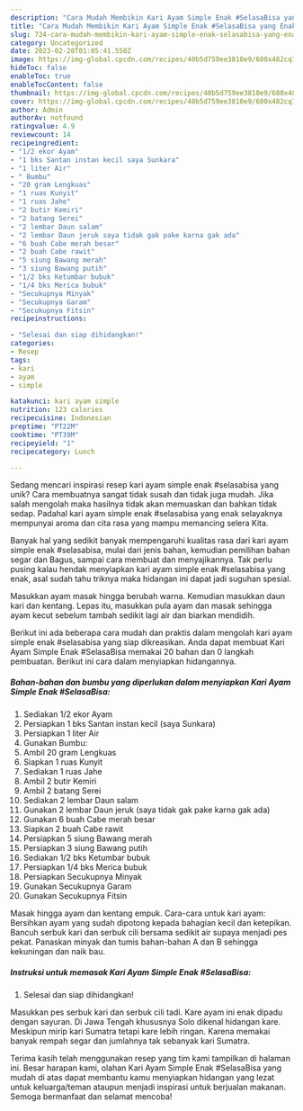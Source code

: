 ```yaml
---
description: "Cara Mudah Membikin Kari Ayam Simple Enak #SelasaBisa yang Enak"
title: "Cara Mudah Membikin Kari Ayam Simple Enak #SelasaBisa yang Enak"
slug: 724-cara-mudah-membikin-kari-ayam-simple-enak-selasabisa-yang-enak
category: Uncategorized
date: 2023-02-28T01:05:41.550Z
image: https://img-global.cpcdn.com/recipes/40b5d759ee3810e9/680x482cq70/kari-ayam-simple-enak-selasabisa-foto-resep-utama.jpg
hideToc: false
enableToc: true
enableTocContent: false
thumbnail: https://img-global.cpcdn.com/recipes/40b5d759ee3810e9/680x482cq70/kari-ayam-simple-enak-selasabisa-foto-resep-utama.jpg
cover: https://img-global.cpcdn.com/recipes/40b5d759ee3810e9/680x482cq70/kari-ayam-simple-enak-selasabisa-foto-resep-utama.jpg
author: Admin
authorAv: notfound
ratingvalue: 4.9
reviewcount: 14
recipeingredient:
- "1/2 ekor Ayam"
- "1 bks Santan instan kecil saya Sunkara"
- "1 liter Air"
- " Bumbu"
- "20 gram Lengkuas"
- "1 ruas Kunyit"
- "1 ruas Jahe"
- "2 butir Kemiri"
- "2 batang Serei"
- "2 lembar Daun salam"
- "2 lembar Daun jeruk saya tidak gak pake karna gak ada"
- "6 buah Cabe merah besar"
- "2 buah Cabe rawit"
- "5 siung Bawang merah"
- "3 siung Bawang putih"
- "1/2 bks Ketumbar bubuk"
- "1/4 bks Merica bubuk"
- "Secukupnya Minyak"
- "Secukupnya Garam"
- "Secukupnya Fitsin"
recipeinstructions:

- "Selesai dan siap dihidangkan!"
categories:
- Resep
tags:
- kari
- ayam
- simple

katakunci: kari ayam simple 
nutrition: 123 calories
recipecuisine: Indonesian
preptime: "PT22M"
cooktime: "PT39M"
recipeyield: "1"
recipecategory: Lunch

---
```





Sedang mencari inspirasi resep kari ayam simple enak #selasabisa yang unik? Cara membuatnya sangat tidak susah dan tidak juga mudah. Jika salah mengolah maka hasilnya tidak akan memuaskan dan bahkan tidak sedap. Padahal kari ayam simple enak #selasabisa yang enak selayaknya mempunyai aroma dan cita rasa yang mampu memancing selera Kita.





Banyak hal yang sedikit banyak mempengaruhi kualitas rasa dari kari ayam simple enak #selasabisa, mulai dari jenis bahan, kemudian pemilihan bahan segar dan Bagus, sampai cara membuat dan menyajikannya. Tak perlu pusing kalau hendak menyiapkan kari ayam simple enak #selasabisa yang enak,      asal sudah tahu triknya maka hidangan ini dapat jadi suguhan spesial.














Masukkan ayam masak hingga berubah warna. Kemudian masukkan daun kari dan kentang. Lepas itu, masukkan pula ayam dan masak sehingga ayam kecut sebelum tambah sedikit lagi air dan biarkan mendidih.






Berikut ini ada beberapa cara mudah dan praktis dalam mengolah kari ayam simple enak #selasabisa yang siap dikreasikan. Anda dapat membuat Kari Ayam Simple Enak #SelasaBisa memakai 20 bahan dan 0 langkah pembuatan. Berikut ini cara dalam menyiapkan hidangannya.

<!--inarticleads1-->

##### Bahan-bahan dan bumbu yang diperlukan dalam menyiapkan Kari Ayam Simple Enak #SelasaBisa:

1. Sediakan 1/2 ekor Ayam
1. Persiapkan 1 bks Santan instan kecil (saya Sunkara)
1. Persiapkan 1 liter Air
1. Gunakan  Bumbu:
1. Ambil 20 gram Lengkuas
1. Siapkan 1 ruas Kunyit
1. Sediakan 1 ruas Jahe
1. Ambil 2 butir Kemiri
1. Ambil 2 batang Serei
1. Sediakan 2 lembar Daun salam
1. Gunakan 2 lembar Daun jeruk (saya tidak gak pake karna gak ada)
1. Gunakan 6 buah Cabe merah besar
1. Siapkan 2 buah Cabe rawit
1. Persiapkan 5 siung Bawang merah
1. Persiapkan 3 siung Bawang putih
1. Sediakan 1/2 bks Ketumbar bubuk
1. Persiapkan 1/4 bks Merica bubuk
1. Persiapkan Secukupnya Minyak
1. Gunakan Secukupnya Garam
1. Gunakan Secukupnya Fitsin


Masak hingga ayam dan kentang empuk. Cara-cara untuk kari ayam: Bersihkan ayam yang sudah dipotong kepada bahagian kecil dan ketepikan. Bancuh serbuk kari dan serbuk cili bersama sedikit air supaya menjadi pes pekat. Panaskan minyak dan tumis bahan-bahan A dan B sehingga kekuningan dan naik bau. 

<!--inarticleads2-->

##### Instruksi untuk memasak Kari Ayam Simple Enak #SelasaBisa:


1. Selesai dan siap dihidangkan!

Masukkan pes serbuk kari dan serbuk cili tadi. Kare ayam ini enak dipadu dengan sayuran. Di Jawa Tengah khususnya Solo dikenal hidangan kare. Meskipun mirip kari Sumatra tetapi kare lebih ringan. Karena memakai banyak rempah segar dan jumlahnya tak sebanyak kari Sumatra. 

Terima kasih telah menggunakan resep yang tim kami tampilkan di halaman ini. Besar harapan kami, olahan Kari Ayam Simple Enak #SelasaBisa yang mudah di atas dapat membantu kamu menyiapkan hidangan yang lezat untuk keluarga/teman ataupun menjadi inspirasi untuk berjualan makanan. Semoga bermanfaat dan selamat mencoba!
